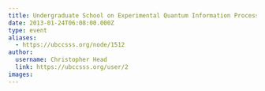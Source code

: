 ```yaml
---
title: Undergraduate School on Experimental Quantum Information Processing 
date: 2013-01-24T06:08:00.000Z
type: event
aliases:
  - https://ubccsss.org/node/1512
author:
  username: Christopher Head
  link: https://ubccsss.org/user/2
images:
---
```


